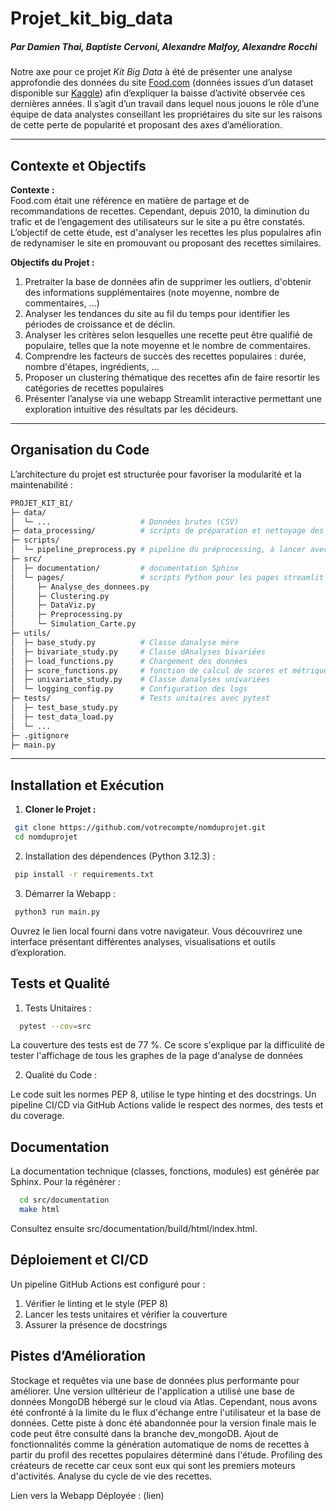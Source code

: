 # Projet_kit_big_data

##### Par Damien Thai, Baptiste Cervoni, Alexandre Malfoy, Alexandre Rocchi

Notre axe pour ce projet *Kit Big Data* à été de présenter une analyse approfondie des données du site [Food.com](https://www.food.com/) (données issues d’un dataset disponible sur [Kaggle](https://www.kaggle.com/datasets/shuyangli94/food-com-recipes-and-user-interactions)) afin d’expliquer la baisse d’activité observée ces dernières années. Il s’agit d’un travail dans lequel nous jouons le rôle d’une équipe de data analystes conseillant les propriétaires du site sur les raisons de cette perte de popularité et proposant des axes d’amélioration.

---

## Contexte et Objectifs

**Contexte :**  
Food.com était une référence en matière de partage et de recommandations de recettes. Cependant, depuis 2010, la diminution du trafic et de l’engagement des utilisateurs sur le site a pu être constatés. L’objectif de cette étude, est d'analyser les recettes les plus populaires afin de redynamiser le site en promouvant ou proposant des recettes similaires.

**Objectifs du Projet :**
1. Pretraiter la base de données afin de supprimer les outliers, d'obtenir des informations supplémentaires (note moyenne, nombre de commentaires, ...)
2. Analyser les tendances du site au fil du temps pour identifier les périodes de croissance et de déclin.
3. Analyser les critères selon lesquelles une recette peut être qualifié de populaire, telles que la note moyenne et le nombre de commentaires.
4. Comprendre les facteurs de succès des recettes populaires : durée, nombre d'étapes, ingrédients, ...
5. Proposer un clustering thématique des recettes afin de faire resortir les catégories de recettes populaires
6. Présenter l’analyse via une webapp Streamlit interactive permettant une exploration intuitive des résultats par les décideurs.

---

## Organisation du Code

L’architecture du projet est structurée pour favoriser la modularité et la maintenabilité :

```bash
PROJET_KIT_BI/
├─ data/       
│  └─ ...                    # Données brutes (CSV)
├─ data_processing/          # scripts de préparation et nettoyage des données
├─ scripts/
│  └─ pipeline_preprocess.py # pipeline du préprocessing, à lancer avec les données brutes
├─ src/
│  ├─ documentation/         # documentation Sphinx
│  └─ pages/                 # scripts Python pour les pages streamlit
│     ├─ Analyse_des_donnees.py
│     ├─ Clustering.py
│     ├─ DataViz.py
│     ├─ Preprocessing.py
│     └─ Simulation_Carte.py
├─ utils/
│  ├─ base_study.py          # Classe danalyse mère
│  ├─ bivariate_study.py     # Classe dAnalyses bivariées
│  ├─ load_functions.py      # Chargement des données
│  ├─ score_functions.py     # fonction de calcul de scores et métriques
│  ├─ univariate_study.py    # Classe danalyses univariées
│  └─ logging_config.py      # Configuration des logs
├─ tests/                    # Tests unitaires avec pytest
│  ├─ test_base_study.py
│  ├─ test_data_load.py
│  └─ ...
├─ .gitignore
├─ main.py                

```
---

## Installation et Exécution

1. **Cloner le Projet :**
  ```bash
   git clone https://github.com/votrecompte/nomduprojet.git
   cd nomduprojet
  ```
2. Installation des dépendences (Python 3.12.3) :

  ```bash
   pip install -r requirements.txt
  ```
3. Démarrer la Webapp :
  ```bash
   python3 run main.py
  ```
  Ouvrez le lien local fourni dans votre navigateur. Vous découvrirez une interface présentant différentes analyses, visualisations et outils d’exploration.

## Tests et Qualité

1. Tests Unitaires :
  ```bash
    pytest --cov=src
  ```
La couverture des tests est de 77 %. Ce score s'explique par la difficulité de tester l'affichage de tous les graphes de la page d'analyse de données


2. Qualité du Code : 

Le code suit les normes PEP 8, utilise le type hinting et des docstrings. Un pipeline CI/CD via GitHub Actions valide le respect des normes, des tests et du coverage.

## Documentation

  La documentation technique (classes, fonctions, modules) est générée par Sphinx.
  Pour la régénérer :

  ```bash
    cd src/documentation
    make html
```
Consultez ensuite src/documentation/build/html/index.html.

## Déploiement et CI/CD

Un pipeline GitHub Actions est configuré pour :
  1. Vérifier le linting et le style (PEP 8)
  2. Lancer les tests unitaires et vérifier la couverture
  3. Assurer la présence de docstrings
  
## Pistes d’Amélioration

  Stockage et requêtes via une base de données plus performante pour améliorer. Une version ulltérieur de l'application a utilisé une base de données MongoDB hébergé sur le 
  cloud via Atlas. Cependant, nous avons été confronté à la limite du le flux d'échange entre l'utilisateur et la base de données. Cette piste à donc été abandonnée pour la      version finale mais le code peut être consulté dans la branche dev_mongoDB.
  Ajout de fonctionnalités comme la génération automatique de noms de recettes à partir du profil des recettes populaires déterminé dans l'étude.
  Profiling des créateurs de recette car ceux sont eux qui sont les premiers moteurs d'activités. 
  Analyse du cycle de vie des recettes.

Lien vers la Webapp Déployée :
(lien)
